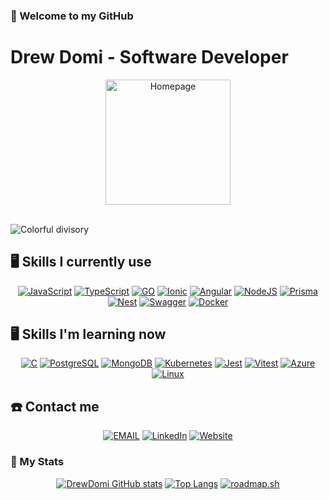 ### 👋 Welcome to my GitHub
# Drew Domi - Software Developer

<div align="center">
  <a href="https://drewdomi.com" target="_blank">
    <img width="200" src="https://drewdomi.com/homepage.webp" alt="Homepage">
  </a>
</div>
<br>

![Colorful divisory](https://i.imgur.com/waxVImv.png)

## 🖥️ Skills I currently use
<div align="center">  
  
[![JavaScript](https://img.shields.io/badge/JavaScript-F7DF1E?style=for-the-badge&logo=javascript&logoColor=000)](#)
[![TypeScript](https://img.shields.io/badge/TypeScript-3178C6?style=for-the-badge&logo=typescript&logoColor=fff)](#)
[![GO](https://img.shields.io/badge/Go-00ADD8?style=for-the-badge&logo=go&logoColor=white)](#)
[![Ionic](https://img.shields.io/badge/Ionic-3880FF?style=for-the-badge&logo=ionic&logoColor=white)](#)
[![Angular](https://img.shields.io/badge/Angular-DD0031?style=for-the-badge&logo=angular&logoColor=white)](#)
[![NodeJS](https://img.shields.io/badge/Node.js-6DA55F?style=for-the-badge&logo=node.js&logoColor=white)](#)
[![Prisma](https://img.shields.io/badge/Prisma-2D3748?style=for-the-badge&logo=prisma&logoColor=white)](#)
[![Nest](https://img.shields.io/badge/Nest.js-%23E0234E.svg?style=for-the-badge&logo=nestjs&logoColor=white)](#)
[![Swagger](https://img.shields.io/badge/swagger-85ea2d?style=for-the-badge&logo=swagger&logoColor=173647)](#)
[![Docker](https://img.shields.io/badge/Docker-0399f7.svg?&style=for-the-badge&logo=Docker&logoColor=white)](#)
</div>

## 🖥️ Skills I'm learning now
<div align="center">

[![C](https://img.shields.io/badge/C-00599C?style=for-the-badge&logo=c&logoColor=white)](#)
[![PostgreSQL](https://img.shields.io/badge/PostgreSQL-316192?style=for-the-badge&logo=postgresql&logoColor=white)](#)
[![MongoDB](https://img.shields.io/badge/MongoDB-4EA94B?style=for-the-badge&logo=mongodb&logoColor=white)](#)
[![Kubernetes](https://img.shields.io/badge/kubernetes-%23326ce5.svg?style=for-the-badge&logo=kubernetes&logoColor=white)](#)
[![Jest](https://img.shields.io/badge/Jest-C21325?style=for-the-badge&logo=jest&logoColor=fff)](#)
[![Vitest](https://img.shields.io/badge/Vitest-6E9F18?style=for-the-badge&logo=vitest&logoColor=fff)](#)
[![Azure](https://custom-icon-badges.demolab.com/badge/Microsoft%20Azure-0089D6?style=for-the-badge&logo=msazure&logoColor=white)](#)
[![Linux](https://img.shields.io/badge/Linux-FCC624?style=for-the-badge&logo=linux&logoColor=black)](#)
</div>

## ☎️ Contact me
<div align="center">

[![EMAIL](https://img.shields.io/badge/Email-222222?style=for-the-badge&logo=protonmail&logoColor=white)](mailto:contato@drewdomi.com)
[![LinkedIn](https://custom-icon-badges.demolab.com/badge/LinkedIn-0A66C2?style=for-the-badge&logo=linkedin-white&logoColor=fff)](https://www.linkedin.com/in/drewdomi)
[![Website](https://img.shields.io/badge/♠_Website-000000?style=for-the-badge&logo=)](https://drewdomi.com)
</div>

### 🌟 My Stats
<div align="center">

[![DrewDomi GitHub stats](https://github-readme-stats.vercel.app/api?username=drewdomi&show_icons=true&theme=dark&hide=stars,issues)](#)
[![Top Langs](https://github-readme-stats.vercel.app/api/top-langs/?username=drewdomi&layout=compact&theme=dark&hide=html,shell,scheme,lua,css,scss,sass,python,mdx,md)](#)
[![roadmap.sh](https://roadmap.sh/card/wide/64885cae52e24cb0dbb1611d?variant=dark&roadmaps=golang%2Cjava%2Cbackend%2Cangular)](#)
</div>
